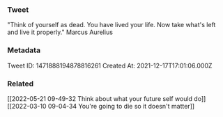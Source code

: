 ### Tweet
"Think of yourself as dead. You have lived your life. Now take what's left and live it properly." Marcus Aurelius

### Metadata
Tweet ID: 1471888194878816261
Created At: 2021-12-17T17:01:06.000Z

### Related
[[2022-05-21 09-49-32 Think about what your future self would do]]
[[2022-03-10 09-04-34 You're going to die so it doesn't matter]]

